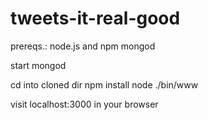 # tweets-it-real-good

prereqs.:
node.js and npm
mongod

start mongod

cd into cloned dir
npm install
node ./bin/www

visit localhost:3000 in your browser
